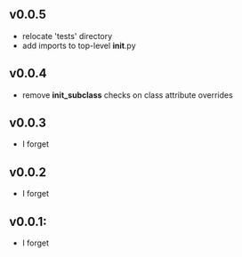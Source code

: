 ## v0.0.5

* relocate 'tests' directory
* add imports to top-level __init__.py

## v0.0.4

* remove __init_subclass__ checks on class attribute overrides

## v0.0.3

* I forget

## v0.0.2

* I forget

## v0.0.1:

* I forget
